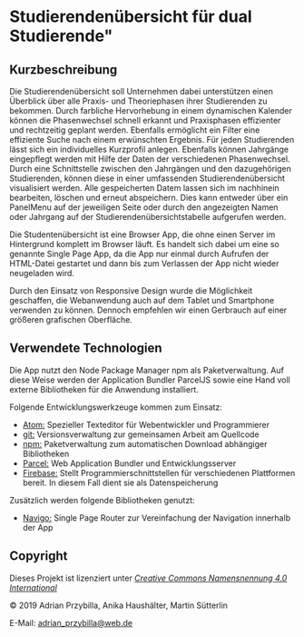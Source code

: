 ﻿Studierendenübersicht für dual Studierende"
===============================

Kurzbeschreibung
----------------

Die Studierendenübersicht soll Unternehmen dabei unterstützen einen Überblick über alle Praxis- und Theoriephasen 
ihrer Studierenden zu bekommen. Durch farbliche Hervorhebung in einem dynamischen Kalender können die Phasenwechsel 
schnell erkannt und Praxisphasen effizienter und rechtzeitig geplant werden. Ebenfalls ermöglicht ein Filter eine effiziente Suche
nach einem erwünschten Ergebnis. 
Für jeden Studierenden lässt sich ein individuelles Kurzprofil anlegen. Ebenfalls können Jahrgänge eingepflegt werden
mit Hilfe der Daten der verschiedenen Phasenwechsel. Durch eine Schnittstelle zwischen den Jahrgängen und den dazugehörigen
Studierenden, können diese in einer umfassenden Studierendenübersicht visualisiert werden. Alle gespeicherten Datem lassen sich 
im nachhinein bearbeiten, löschen und erneut abspeichern. Dies kann entweder über ein PanelMenu auf der jeweiligen Seite oder durch 
den angezeigten Namen oder Jahrgang auf der Studierendenübersichtstabelle aufgerufen werden. 

Die Studentenübersicht ist eine Browser App, die ohne einen Server im Hintergrund komplett im Browser läuft. Es handelt sich dabei um 
eine so genannte Single Page App, da die App nur einmal durch Aufrufen der HTML-Datei gestartet und dann bis zum Verlassen der App nicht 
wieder neugeladen wird.

Durch den Einsatz von Responsive Design wurde die Möglichkeit geschaffen, die Webanwendung auch auf dem Tablet und Smartphone verwenden 
zu können. Dennoch empfehlen wir einen Gerbrauch auf einer größeren grafischen Oberfläche.


Verwendete Technologien
-----------------------

Die App nutzt den Node Package Manager npm als Paketverwaltung. Auf diese Weise werden der Application Bundler ParcelJS sowie eine Hand 
voll externe Bibliotheken für die Anwendung installiert. 

Folgende Entwicklungswerkzeuge kommen zum Einsatz:

 * [Atom:](https://atom.io/) Spezieller Texteditor für Webentwickler und Programmierer
 * [git:](https://git-scm.com/") Versionsverwaltung zur gemeinsamen Arbeit am Quellcode
 * [npm:](https://nodejs.org/") Paketverwaltung zum automatischen Download abhängiger Bibliotheken
 * [Parcel:](https://parceljs.org/") Web Application Bundler und Entwicklungsserver
 * [Firebase:](https://firebase.google.com/) Stellt Programmierschnittstellen für verschiedenen Plattformen bereit. In diesem Fall dient 
 sie als Datenspeicherung

Zusätzlich werden folgende Bibliotheken genutzt:

 * [Navigo:](https://github.com/krasimir/navigo) Single Page Router zur Vereinfachung der Navigation innerhalb der App


Copyright
---------

Dieses Projekt ist lizenziert unter
[_Creative Commons Namensnennung 4.0 International_](http://creativecommons.org/licenses/by/4.0/)

© 2019 Adrian Przybilla, Anika Haushälter, Martin Sütterlin <br/>

E-Mail: [adrian_przybilla@web.de](mailto:adrian_przybilla@web.de) <br/>
